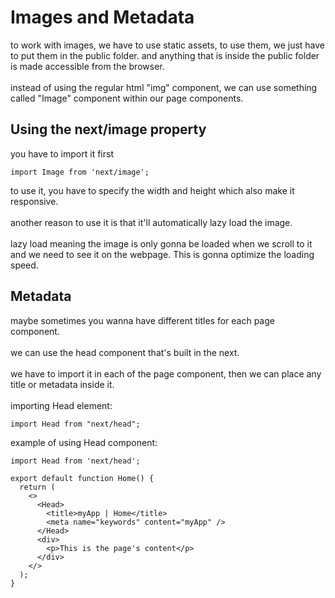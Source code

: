 # Images and Metadata

to work with images, we have to use static assets, to use them, we just have to put them in the public folder. and anything that is inside the public folder is made accessible from the browser.
<br><br>
instead of using the regular html "img" component, we can use something called "Image" component within our page components.

## Using the next/image property

you have to import it first

```
import Image from 'next/image';
```

to use it, you have to specify the width and height which also make it responsive.
<br><br>
another reason to use it is that it'll automatically lazy load the image.
<br><br>
lazy load meaning the image is only gonna be loaded when we scroll to it
and we need to see it on the webpage. This is gonna optimize the loading speed.

## Metadata

maybe sometimes you wanna have different titles for each page component.
<br><br>
we can use the head component that's built in the next.
<br><br>
we have to import it in each of the page component, then we can place
any title or metadata inside it.
<br><br>
importing Head element:

```
import Head from "next/head";
```

example of using Head component:

```
import Head from 'next/head';

export default function Home() {
  return (
    <>
      <Head>
        <title>myApp | Home</title>
        <meta name="keywords" content="myApp" />
      </Head>
      <div>
        <p>This is the page's content</p>
      </div>
    </>
  );
}
```
